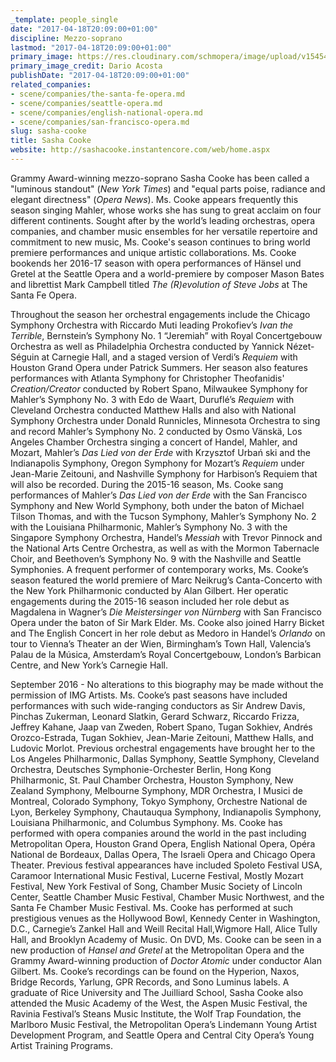 ```yaml
---
_template: people_single
date: "2017-04-18T20:09:00+01:00"
discipline: Mezzo-soprano
lastmod: "2017-04-18T20:09:00+01:00"
primary_image: https://res.cloudinary.com/schmopera/image/upload/v1545409169/media/webhook-uploads/1492542392807/2017-04-19---Sasha-Cooke---Acosta.jpg.jpg
primary_image_credit: Dario Acosta
publishDate: "2017-04-18T20:09:00+01:00"
related_companies:
- scene/companies/the-santa-fe-opera.md
- scene/companies/seattle-opera.md
- scene/companies/english-national-opera.md
- scene/companies/san-francisco-opera.md
slug: sasha-cooke
title: Sasha Cooke
website: http://sashacooke.instantencore.com/web/home.aspx
---
```


Grammy  Award-winning mezzo-soprano  Sasha Cooke has  been  called  a  "luminous  standout"  (*New  York  Times*)  and "equal  parts  poise,  radiance  and  elegant  directness"  (*Opera  News*).   Ms.  Cooke  appears  frequently  this  season singing Mahler, whose works she has sung to great acclaim on four different continents. Sought after by the world’s leading orchestras, opera companies, and chamber music ensembles for her versatile repertoire and commitment to new music, Ms. Cooke's season continues to bring world premiere performances and unique artistic collaborations.  Ms. Cooke bookends her 2016-17 season with opera performances of Hänsel und Gretel at the Seattle Opera and a world-premiere by composer Mason Bates and librettist Mark Campbell titled *The (R)evolution of Steve Jobs* at The Santa Fe Opera.

Throughout the season her orchestral engagements include the  Chicago Symphony Orchestra with Riccardo   Muti   leading   Prokofiev’s *Ivan   the   Terrible*,   Bernstein’s Symphony   No.   1 “Jeremiah”   with   Royal Concertgebouw Orchestra as well as Philadelphia Orchestra conducted by Yannick Nézet-Séguin at Carnegie Hall, and a  staged  version  of  Verdi’s  *Requiem*  with  Houston  Grand  Opera  under  Patrick  Summers.  Her  season  also  features performances  with  Atlanta  Symphony  for  Christopher  Theofanidis' *Creation/Creator*  conducted  by  Robert  Spano, Milwaukee Symphony for Mahler’s Symphony No. 3 with Edo de Waart, Duruflé’s *Requiem* with Cleveland Orchestra conducted Matthew Halls and also with National Symphony Orchestra under Donald Runnicles, Minnesota Orchestra to sing and record Mahler’s Symphony No. 2 conducted by Osmo Vänskä, Los Angeles Chamber Orchestra singing a concert of Handel, Mahler, and Mozart, Mahler’s *Das Lied von der Erde* with Krzysztof Urbań ski and the Indianapolis Symphony,  Oregon  Symphony  for  Mozart’s *Requiem*  under  Jean-Marie  Zeitouni,  and  Nashville  Symphony  for Harbison’s Requiem that will also be recorded. During the 2015-16 season, Ms. Cooke sang performances of Mahler’s *Das Lied von der Erde* with the San Francisco Symphony  and  New  World  Symphony,  both  under  the  baton  of  Michael Tilson  Thomas,  and  with  the  Tucson Symphony, Mahler’s Symphony No. 2 with the Louisiana Philharmonic, Mahler’s Symphony No. 3 with the Singapore Symphony Orchestra, Handel’s *Messiah* with Trevor Pinnock and the National Arts Centre Orchestra, as well as with the  Mormon  Tabernacle  Choir,  and  Beethoven’s Symphony  No.  9  with  the  Nashville  and  Seattle  Symphonies. A frequent  performer  of  contemporary  works,  Ms.  Cooke’s  season  featured  the  world  premiere  of  Marc  Neikrug’s Canta-Concerto with the New York Philharmonic conducted by Alan Gilbert. Her  operatic  engagements  during  the  2015-16  season  included  her  role  debut  as  Magdalena  in  Wagner’s *Die Meistersinger von Nürnberg* with San Francisco Opera under the baton of Sir Mark Elder. Ms. Cooke also joined Harry Bicket and The English Concert in her role debut as Medoro in Handel’s *Orlando* on tour to Vienna’s Theater an der Wien,  Birmingham’s  Town  Hall,  Valencia’s  Palau  de  la  Música,  Amsterdam’s  Royal  Concertgebouw,  London’s Barbican Centre, and New York’s Carnegie Hall. 

September 2016 - No alterations to this biography may be made without the permission of IMG Artists. Ms.  Cooke’s  past  seasons  have  included  performances  with  such  wide-ranging  conductors as  Sir  Andrew  Davis, Pinchas  Zukerman,  Leonard  Slatkin,  Gerard  Schwarz,  Riccardo  Frizza,  Jeffrey  Kahane, Jaap  van  Zweden,  Robert Spano,  Tugan  Sokhiev,  Andrés  Orozco-Estrada,  Tugan  Sokhiev,  Jean-Marie  Zeitouni,  Matthew  Halls,  and  Ludovic Morlot.  Previous  orchestral  engagements  have  brought  her  to  the  Los  Angeles  Philharmonic,  Dallas  Symphony, Seattle  Symphony,  Cleveland  Orchestra,  Deutsches  Symphonie-Orchester  Berlin,  Hong  Kong  Philharmonic,  St.  Paul Chamber  Orchestra,  Houston  Symphony,  New  Zealand  Symphony,  Melbourne  Symphony,  MDR  Orchestra,  I  Musici de  Montreal,  Colorado  Symphony,  Tokyo  Symphony,  Orchestre  National  de Lyon,  Berkeley  Symphony,  Chautauqua Symphony,  Indianapolis  Symphony,  Louisiana  Philharmonic,  and  Columbus  Symphony.  Ms.  Cooke  has  performed with  opera  companies  around  the  world  in  the  past  including  Metropolitan  Opera,  Houston  Grand  Opera,  English National  Opera, Opéra  National  de  Bordeaux,  Dallas Opera,  The  Israeli  Opera  and Chicago  Opera  Theater. Previous festival  appearances  have  included  Spoleto  Festival  USA,  Caramoor  International  Music  Festival,  Lucerne  Festival, Mostly Mozart Festival, New York Festival of Song, Chamber Music Society of Lincoln Center, Seattle Chamber Music Festival,  Chamber  Music  Northwest,  and  the  Santa  Fe  Chamber  Music  Festival.  Ms.  Cooke  has  performed  at  such prestigious  venues  as  the  Hollywood  Bowl,  Kennedy  Center  in  Washington,  D.C.,  Carnegie’s  Zankel  Hall  and  Weill Recital Hall,Wigmore Hall, Alice Tully Hall, and Brooklyn Academy of Music. On DVD, Ms. Cooke can be seen in a new production  of *Hansel  and  Gretel*  at  the  Metropolitan  Opera  and  the  Grammy  Award-winning  production  of *Doctor Atomic* under conductor Alan Gilbert. Ms. Cooke’s recordings can be found on the Hyperion, Naxos, Bridge Records, Yarlung, GPR Records, and Sono Luminus labels. A graduate of Rice University and  The Juilliard School, Sasha Cooke also attended the Music Academy of  the West, the  Aspen  Music  Festival,  the  Ravinia  Festival’s  Steans  Music  Institute,  the  Wolf  Trap  Foundation,  the  Marlboro Music  Festival,  the  Metropolitan  Opera’s Lindemann  Young  Artist  Development  Program,  and  Seattle  Opera  and Central City Opera’s Young Artist Training Programs.
